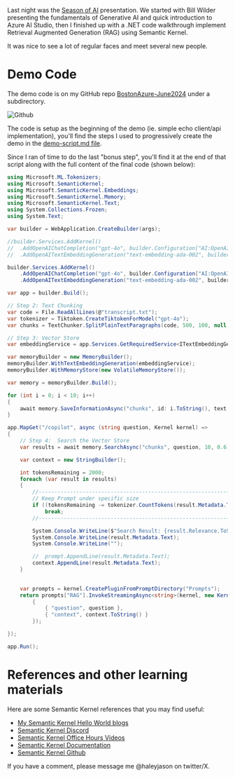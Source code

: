 Last night was the [Season of AI](https://www.meetup.com/bostonazure/events/301201162/) presentation. We started with Bill Wilder presenting the fundamentals of Generative AI and quick introduction to Azure AI Studio, then I finished up with a .NET code walkthrough implement Retrieval Augmented Generation (RAG) using Semantic Kernel.

It was nice to see a lot of regular faces and meet several new people.

# Demo Code

The demo code is on my GitHub repo [BostonAzure-June2024](https://github.com/JasonHaley/semantic-kernel-getting-started/tree/main/samples/demos/BostonAzure-June2024) under a subdirectory.

![Github](/img/2024-06-25_img1.jpg)

The code is setup as the beginning of the demo (ie. simple echo client/api implementation), you'll find the steps I used to progressively create the demo in the [demo-script.md file](https://github.com/JasonHaley/semantic-kernel-getting-started/blob/main/samples/demos/BostonAzure-June2024/demo-script.md).

Since I ran of time to do the last "bonus step", you'll find it at the end of that script along with the full content of the final code (shown below):

```csharp
using Microsoft.ML.Tokenizers;
using Microsoft.SemanticKernel;
using Microsoft.SemanticKernel.Embeddings;
using Microsoft.SemanticKernel.Memory;
using Microsoft.SemanticKernel.Text;
using System.Collections.Frozen;
using System.Text;

var builder = WebApplication.CreateBuilder(args);

//builder.Services.AddKernel()
//	.AddOpenAIChatCompletion("gpt-4o", builder.Configuration["AI:OpenAI:ApiKey"])
//	.AddOpenAITextEmbeddingGeneration("text-embedding-ada-002", builder.Configuration["AI:OpenAI:ApiKey"]);

builder.Services.AddKernel()
	.AddOpenAIChatCompletion("gpt-4o", builder.Configuration["AI:OpenAI:ApiKey"], null, null, new HttpClient(new RequestAndResponseLoggingHttpClientHandler()))
	.AddOpenAITextEmbeddingGeneration("text-embedding-ada-002", builder.Configuration["AI:OpenAI:ApiKey"], null, null, new HttpClient(new RequestLoggingHttpClientHandler()));

var app = builder.Build();

// Step 2: Text Chunking
var code = File.ReadAllLines(@"transcript.txt");
var tokenizer = Tiktoken.CreateTiktokenForModel("gpt-4o");
var chunks = TextChunker.SplitPlainTextParagraphs(code, 500, 100, null, text => tokenizer.CountTokens(text));

// Step 3: Vector Store
var embeddingService = app.Services.GetRequiredService<ITextEmbeddingGenerationService>();

var memoryBuilder = new MemoryBuilder();
memoryBuilder.WithTextEmbeddingGeneration(embeddingService);
memoryBuilder.WithMemoryStore(new VolatileMemoryStore());

var memory = memoryBuilder.Build();

for (int i = 0; i < 10; i++)
{
	await memory.SaveInformationAsync("chunks", id: i.ToString(), text: chunks[i]);
}

app.MapGet("/copilot", async (string question, Kernel kernel) =>
{
	// Step 4:  Search the Vector Store
	var results = await memory.SearchAsync("chunks", question, 10, 0.6).ToListAsync();

	var context = new StringBuilder();

	int tokensRemaining = 2000;
	foreach (var result in results)
	{
		//-----------------------------------------------------------------------------------------------------------------------------
		// Keep Prompt under specific size
		if ((tokensRemaining -= tokenizer.CountTokens(result.Metadata.Text)) < 0)
			break;
		//-----------------------------------------------------------------------------------------------------------------------------

		System.Console.WriteLine($"Search Result: {result.Relevance.ToString("P")}");
		System.Console.WriteLine(result.Metadata.Text);
		System.Console.WriteLine("");

		//	prompt.AppendLine(result.Metadata.Text);
		context.AppendLine(result.Metadata.Text);
	}

	
	var prompts = kernel.CreatePluginFromPromptDirectory("Prompts");
	return prompts["RAG"].InvokeStreamingAsync<string>(kernel, new KernelArguments()
		{
			{ "question", question },
			{ "context", context.ToString() }
		});

});

app.Run();
```

# References and other learning materials

Here are some Semantic Kernel references that you may find useful:

* [My Semantic Kernel Hello World blogs](https://jasonhaley.com/tags/semantic-kernel/)
* [Semantic Kernel Discord](https://discord.com/invite/semantic-kernel-1063152441819942922)
* [Semantic Kernel Office Hours Videos](https://www.youtube.com/playlist?list=PLmsFUfdnGr3xAtM3ofjpEkIWnuSA2d-i-)
* [Semantic Kernel Documentation](https://learn.microsoft.com/en-us/semantic-kernel/)
* [Semantic Kernel Github](https://github.com/microsoft/semantic-kernel)

If you have a comment, please message me @haleyjason on twitter/X.
